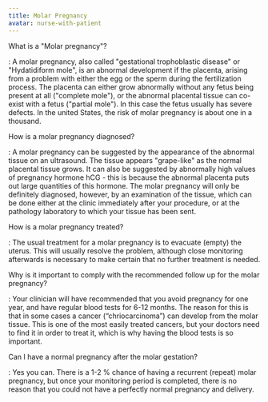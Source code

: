 ```yaml
---
title: Molar Pregnancy
avatar: nurse-with-patient
---
```


What is a "Molar pregnancy"?

: A molar pregnancy, also called "gestational trophoblastic disease" or
"Hydatidiform mole", is an abnormal development if the placenta, arising
from a problem with either the egg or the sperm during the fertilization
process. The placenta can either grow abnormally without any fetus being
present at all ("complete mole"), or the abnormal placental tissue can
co-exist with a fetus ("partial mole"). In this case the fetus usually
has severe defects. In the united States, the risk of molar pregnancy is
about one in a thousand.

How is a molar pregnancy diagnosed?

: A molar pregnancy can be suggested by the appearance of the abnormal
tissue on an ultrasound. The tissue appears "grape-like" as the normal
placental tissue grows. It can also be suggested by abnormally high
values of pregnancy hormone hCG - this is because the abnormal placenta
puts out large quantities of this hormone. The molar pregnancy will only
be definitely diagnosed, however, by an examination of the tissue, which
can be done either at the clinic immediately after your procedure, or at
the pathology laboratory to which your tissue has been sent.

How is a molar pregnancy treated?

: The usual treatment for a molar pregnancy is to evacuate (empty) the
uterus. This will usually resolve the problem, although close monitoring
afterwards is necessary to make certain that no further treatment is
needed.

Why is it important to comply with the recommended follow up for the
molar pregnancy?

: Your clinician will have recommended that you avoid pregnancy for one
year, and have regular blood tests for 6-12 months. The reason for this
is that in some cases a cancer (“chriocarcinoma”) can develop from the
molar tissue. This is one of the most easily treated cancers, but your
doctors need to find it in order to treat it, which is why having the
blood tests is so important.

Can I have a normal pregnancy after the molar gestation?

: Yes you can. There is a 1-2 % chance of having a recurrent (repeat)
molar pregnancy, but once your monitoring period is completed, there is
no reason that you could not have a perfectly normal pregnancy and
delivery.

